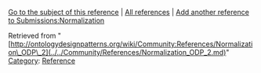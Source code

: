 [Go to the subject of this reference](../../Submissions/Normalization.md "Submissions:Normalization") | [All references](../../Community/References.1.md "Community:References") | [Add another reference to Submissions:Normalization](http://ontologydesignpatterns.org/wiki/Special:AddData/Reference?Reference[Subject]=Submissions:Normalization&subject=Submissions:Normalization)


Retrieved from "[http://ontologydesignpatterns.org/wiki/Community:References/Normalization\_ODP\_2](../../Community/References/Normalization_ODP_2.md)"
 [Category](http://ontologydesignpatterns.org/wiki/Special:Categories "Special:Categories"): [Reference](../../Category/Reference.md "Category:Reference")